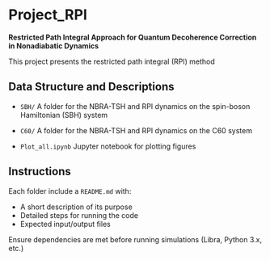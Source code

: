 # Project_RPI

**Restricted Path Integral Approach for Quantum Decoherence Correction in Nonadiabatic Dynamics**

This project presents the restricted path integral (RPI) method

## Data Structure and Descriptions

- `SBH/`
  A folder for the NBRA-TSH and RPI dynamics on the spin-boson Hamiltonian (SBH) system

- `C60/`
  A folder for the NBRA-TSH and RPI dynamics on the C60 system

- `Plot_all.ipynb`
  Jupyter notebook for plotting figures

## Instructions

Each folder include a `README.md` with:
- A short description of its purpose
- Detailed steps for running the code
- Expected input/output files

Ensure dependencies are met before running simulations (Libra, Python 3.x, etc.)
